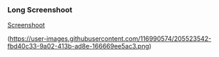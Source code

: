 ### Long Screenshoot
<a href="#screnshoot">Screenshoot</a>
<div id="screnshoot" class="screnshoot"></div>


(https://user-images.githubusercontent.com/116990574/205523542-fbd40c33-9a02-413b-ad8e-166669ee5ac3.png)
